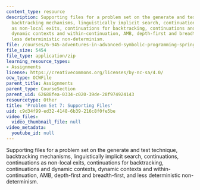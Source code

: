 ```yaml
---
content_type: resource
description: Supporting files for a problem set on the generate and test technique,
  backtracking mechanisms, linguistically implicit search, continuations, continuations
  as non-local exits, continuations for backtracking, continuations and dynamic contexts,
  dynamic contexts and within-continuation, AMB, depth-first and breadth-first, and
  less deterministic non-determinism.
file: /courses/6-945-adventures-in-advanced-symbolic-programming-spring-2009/c9d34f99ed3241486b39216c8f0fe5be_assn07.zip
file_size: 5454
file_type: application/zip
learning_resource_types:
- Assignments
license: https://creativecommons.org/licenses/by-nc-sa/4.0/
ocw_type: OCWFile
parent_title: Assignments
parent_type: CourseSection
parent_uid: 62688fea-0334-c020-39de-28f974924143
resourcetype: Other
title: 'Problem Set 7: Supporting Files'
uid: c9d34f99-ed32-4148-6b39-216c8f0fe5be
video_files:
  video_thumbnail_file: null
video_metadata:
  youtube_id: null
---
```

Supporting files for a problem set on the generate and test technique, backtracking mechanisms, linguistically implicit search, continuations, continuations as non-local exits, continuations for backtracking, continuations and dynamic contexts, dynamic contexts and within-continuation, AMB, depth-first and breadth-first, and less deterministic non-determinism.